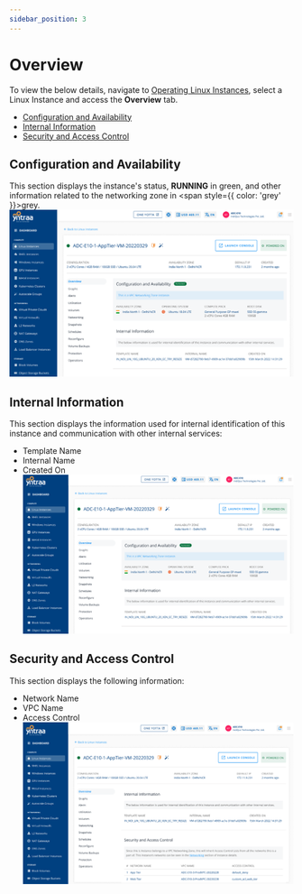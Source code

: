 ```yaml
---
sidebar_position: 3
---
```

# Overview

To view the below details, navigate to [Operating Linux Instances](AboutLinuxInstances.md), select a Linux Instance and access the **Overview** tab.

- [Configuration and Availability](#configuration-and-availability)
- [Internal Information](#internal-information)
- [Security and Access Control](#security-and-access-control)
## Configuration and Availability

This section displays the instance's status, **RUNNING** in <span class="green">green</span>, and other information related to the networking zone in <span style={{ color: 'grey' }}>grey</span>.
![overview](img/overview.png)
## Internal Information
This section displays the information used for internal identification of this instance and communication with other internal services:
- Template Name
- Internal Name
- Created On
![overview](img/overview.png)
## Security and Access Control
This section displays the following information:
- Network Name
- VPC Name
- Access Control
![security](img/security.png)




